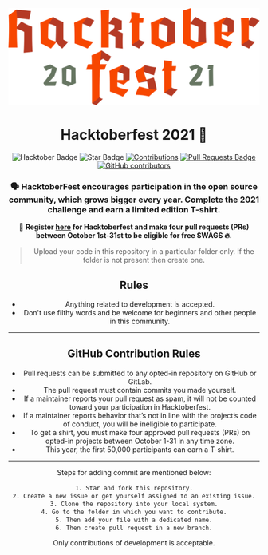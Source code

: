 ![](/logo/hacktoberfest-2021.png)  
<h1 align="center"> Hacktoberfest 2021 🎉</h1>

<div align="center">
<img src="https://img.shields.io/badge/hacktoberfest-2021-blueviolet" alt="Hacktober Badge"/>
 <img src="https://img.shields.io/static/v1?label=%F0%9F%8C%9F&message=If%20Useful&style=style=flat&color=BC4E99" alt="Star Badge"/>
 <a href="https://github.com/dudenayak" ><img src="https://img.shields.io/badge/Contributions-welcome-violet.svg?style=flat&logo=git" alt="Contributions" /></a>
<a href="https://github.com/dudenayak/[Dev-Project](https://github.com/dudenayak/Dev-Project)/pulls"><img src="https://img.shields.io/github/issues-pr/dudenayak/Dev-Project" alt="Pull Requests Badge"/></a>
<a href="https://github.com/dudenayak/Dev-Project/graphs/contributors"><img alt="GitHub contributors" src="https://img.shields.io/github/contributors/dudenayak/Dev-Project?color=2b9348"></a>



### 🗣 HacktoberFest encourages participation in the open source community, which grows bigger every year. Complete the 2021 challenge and earn a limited edition T-shirt.

📢 **Register [here](https://hacktoberfest.digitalocean.com) for Hacktoberfest and make four pull requests (PRs) between October 1st-31st to be eligible for free SWAGS 🔥.**


> Upload your code in this repository in a particular folder only. If the folder is not present then create one.

## Rules
- Anything related to development is accepted.
- Don't use filthy words and be welcome for beginners and other people in this community.

---

## GitHub Contribution Rules
- Pull requests can be submitted to any opted-in repository on GitHub or GitLab.
- The pull request must contain commits you made yourself.
- If a maintainer reports your pull request as spam, it will not be counted toward your participation in Hacktoberfest.
- If a maintainer reports behavior that’s not in line with the project’s code of conduct, you will be ineligible to participate.
- To get a shirt, you must make four approved pull requests (PRs) on opted-in projects between October 1-31 in any time zone.
- This year, the first 50,000 participants can earn a T-shirt.
---

Steps for adding commit are mentioned below:

    1. Star and fork this repository.
    2. Create a new issue or get yourself assigned to an existing issue.
    3. Clone the repository into your local system.
    4. Go to the folder in which you want to contribute.
    5. Then add your file with a dedicated name.
    6. Then create pull request in a new branch.

<!-- markdownlint-enable -->
<!-- prettier-ignore-end -->
<!-- ALL-CONTRIBUTORS-LIST:END -->

Only contributions of development is acceptable.
